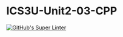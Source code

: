 # ICS3U-Unit2-03-CPP

[![GitHub's Super Linter](https://github.com/Seti-Ngabo/ICS3U-Unit2-03-CPP/workflows/GitHub's%20Super%20Linter/badge.svg)](https://github.com/Seti-Ngabo/ICS3U-Unit2-03-CPP/actions)
